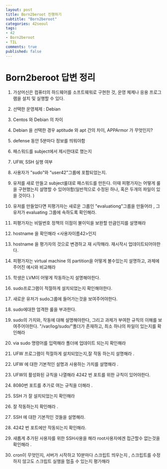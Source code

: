 ```yaml
---
layout: post
title: Born2beroot 진행하기
subtitle: "Born2beroot"
categories: 42seoul
tags:
- 42
- Born2beroot
- TIL
comments: true
published: false
---
```

# Born2beroot 답변 정리
 
1. 가상머신은 컴퓨터의 하드웨어를 소프트웨워로 구현한 것, 운영 체제나 응용 프로그램을 설치 및 실행할 수 있다. 
2. 선택한 운영체제 : Debian
3. Centos 와 Debian 의 차이 
4. Debian 을 선택한 경우 aptitude 와 apt 간의 차이, APPArmor 가 무엇인지?
5. defense 동안 5분마다 정보를 띄워야함 

6. 패스워드를 subject에서 제시한대로 했는지
7. UFW, SSH 실행 여부 

8. 사용자가 "sudo"와 "user42"그룹에 포함되었는지. 
9. 유저를 새로 만들고 subject룰대로 패스워드를 만든다. 이때 피평가자는 어떻게 룰을 구현했는지 설명할 수 있어야함(일반적으로 수정된 하나, 혹은 두개의 파일이 있을 것이다. ) 
10. 유저를 만들었다면 피평가자는 새로운 그룹인 "evaluationg"그룹을 만들어라 , 그 유저가 evaluating 그룹에 속하도록 확인해라.
11. 피평가자는 비밀번호 정책의 이점이 불이익을 보완할 만큼인지를 설명해라

12. hostname 을 확인해라 <사용자이름42>인지 
13. hostname 을 평가자의 것으로 변경하고 재 시작해라. 재시작시 업데이트되어야한다.
14. 피평가자는 virtual machine 의 partition을 어떻게 볼수있는지 설명하고, 과제에 주어진 예시와 비교해라 
15. 학생은 LVM이 어떻게 작동하는지 설명해야한다. 
16. sudo프로그램이 적절하게 설치되었는지 확인해야한다. 
17. 새로운 유저가 sudo그룹에 들어가는것을 보여주어야한다. 
18. sudo에대한 엄격한 룰을 부과한다. 
19. sudo의 가치와, 작동에 대해 설명해야한다, 그리고 과제가 부여한 규칙의 이해를 보여주어야한다. "/var/log/sudo/"폴더가 존재하고, 최소 하나의 파일이 있는지를 확인해라
20. via sudo 명령어를 입력해라 폴더에 업데이트 되는지 확인해라 
21. UFW 프로그램이 적절하게 설치되었는지,잘 작동 하는지 설명해라 .
22. UFW 에 대한 기본적인 설명과 사용하는 가치를 설명해라 .

23. UFW의 활성화된 규칙을 나열해라 4242 번 포트를 위한 규칙이 있어야한다. 
24. 8080번 포트를 추가로 여는 규칙을 더해라 . 
25. SSH 가 잘 설치되었는지 확인해라
26. 잘 작동하는지 확인해라 .
27. SSH 에 대한 기본적인 것들을 설명해라.
28. 4242 번 포트에만 작동되는지 확인해라. 
29. 새롭게 추가된 사용자를 위한 SSH사용을 해라 root사용자에겐 접근할수 없는것을 확인해라 .
30. cron이 무엇인지, 서버가 시작하고 10분마다 스크립트 띄우는지 , 스크립트를 수정하지 않고도 스크립트 실행을 멈출 수 있는지 평가해라 